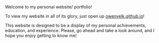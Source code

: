<span style="text-size:50px">Welcome to my personal website/ portfolio!</span>

To view my website in all of its glory, just open up [owenvelk.github.io](https://owenvelk.github.io)!

This website is designed to be a display of my personal achievements, education, and experience. Please, go ahead and take a look around, and I hope you enjoy getting to know me!
